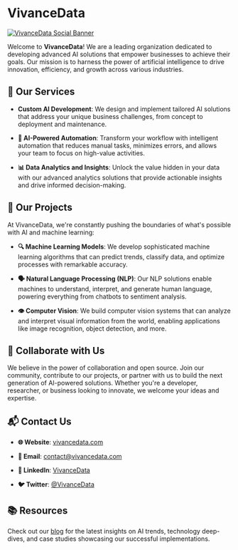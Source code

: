 # VivanceData

[![VivanceData Social Banner](https://vivancedata.com/banner.png)](https://vivancedata.com/)

Welcome to **VivanceData**! We are a leading organization dedicated to developing advanced AI solutions that empower businesses to achieve their goals. Our mission is to harness the power of artificial intelligence to drive innovation, efficiency, and growth across various industries.

## 🚀 Our Services

- **Custom AI Development**: We design and implement tailored AI solutions that address your unique business challenges, from concept to deployment and maintenance.

- **🤖 AI-Powered Automation**: Transform your workflow with intelligent automation that reduces manual tasks, minimizes errors, and allows your team to focus on high-value activities.

- **📊 Data Analytics and Insights**: Unlock the value hidden in your data with our advanced analytics solutions that provide actionable insights and drive informed decision-making.

## 🧠 Our Projects

At VivanceData, we're constantly pushing the boundaries of what's possible with AI and machine learning:

- **🔍 Machine Learning Models**: We develop sophisticated machine learning algorithms that can predict trends, classify data, and optimize processes with remarkable accuracy.

- **🗣️ Natural Language Processing (NLP)**: Our NLP solutions enable machines to understand, interpret, and generate human language, powering everything from chatbots to sentiment analysis.

- **👁️ Computer Vision**: We build computer vision systems that can analyze and interpret visual information from the world, enabling applications like image recognition, object detection, and more.

## 🤝 Collaborate with Us

We believe in the power of collaboration and open source. Join our community, contribute to our projects, or partner with us to build the next generation of AI-powered solutions. Whether you're a developer, researcher, or business looking to innovate, we welcome your ideas and expertise.

## 📬 Contact Us

- **🌐 Website**: [vivancedata.com](https://vivancedata.com)

- **📧 Email**: contact@vivancedata.com

- **💼 LinkedIn**: [VivanceData](https://linkedin.com/company/vivancedata)

- **🐦 Twitter**: [@VivanceData](https://twitter.com/VivanceData)

## 📚 Resources

Check out our [blog](https://vivancedata.com/blog) for the latest insights on AI trends, technology deep-dives, and case studies showcasing our successful implementations.

